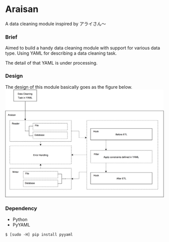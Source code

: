 # Araisan
A data cleaning module inspired by アライさん～

### Brief
Aimed to build a handy data cleaning module with support for various data type. Using YAML for describing a data cleaning task. 

The detail of that YAML is under processing. 

### Design
The design of this module basically goes as the figure below.
![Design](https://raw.githubusercontent.com/moeoverflow/Araisan/master/README.png)

### Dependency
- Python
- PyYAML

```
$ [sudo -H] pip install pyyaml
```

